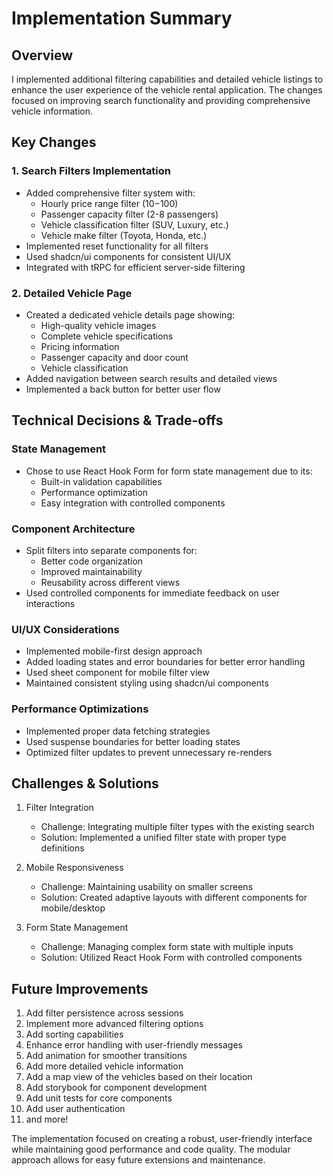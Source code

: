 # Implementation Summary

## Overview
I implemented additional filtering capabilities and detailed vehicle listings to enhance the user experience of the vehicle rental application. The changes focused on improving search functionality and providing comprehensive vehicle information.

## Key Changes

### 1. Search Filters Implementation
- Added comprehensive filter system with:
  - Hourly price range filter ($10-$100)
  - Passenger capacity filter (2-8 passengers)
  - Vehicle classification filter (SUV, Luxury, etc.)
  - Vehicle make filter (Toyota, Honda, etc.)
- Implemented reset functionality for all filters
- Used shadcn/ui components for consistent UI/UX
- Integrated with tRPC for efficient server-side filtering

### 2. Detailed Vehicle Page
- Created a dedicated vehicle details page showing:
  - High-quality vehicle images
  - Complete vehicle specifications
  - Pricing information
  - Passenger capacity and door count
  - Vehicle classification
- Added navigation between search results and detailed views
- Implemented a back button for better user flow

## Technical Decisions & Trade-offs

### State Management
- Chose to use React Hook Form for form state management due to its:
  - Built-in validation capabilities
  - Performance optimization
  - Easy integration with controlled components

### Component Architecture
- Split filters into separate components for:
  - Better code organization
  - Improved maintainability
  - Reusability across different views
- Used controlled components for immediate feedback on user interactions

### UI/UX Considerations
- Implemented mobile-first design approach
- Added loading states and error boundaries for better error handling
- Used sheet component for mobile filter view
- Maintained consistent styling using shadcn/ui components

### Performance Optimizations
- Implemented proper data fetching strategies
- Used suspense boundaries for better loading states
- Optimized filter updates to prevent unnecessary re-renders

## Challenges & Solutions

1. Filter Integration
   - Challenge: Integrating multiple filter types with the existing search
   - Solution: Implemented a unified filter state with proper type definitions

2. Mobile Responsiveness
   - Challenge: Maintaining usability on smaller screens
   - Solution: Created adaptive layouts with different components for mobile/desktop

3. Form State Management
   - Challenge: Managing complex form state with multiple inputs
   - Solution: Utilized React Hook Form with controlled components

## Future Improvements

1. Add filter persistence across sessions
2. Implement more advanced filtering options
3. Add sorting capabilities
4. Enhance error handling with user-friendly messages
5. Add animation for smoother transitions
6. Add more detailed vehicle information
7. Add a map view of the vehicles based on their location
8. Add storybook for component development
9. Add unit tests for core components
10. Add user authentication
11. and more!

The implementation focused on creating a robust, user-friendly interface while maintaining good performance and code quality. The modular approach allows for easy future extensions and maintenance.